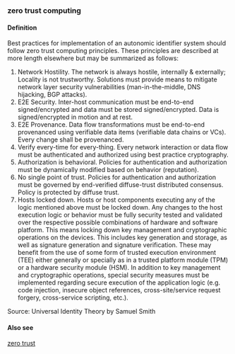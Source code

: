### zero trust computing

<h4>Definition</h4><p>Best practices for implementation of an autonomic identifier system should follow zero trust computing principles. These principles are described at more length elsewhere but may be summarized as follows:</p><ol><li>Network Hostility. The network is always hostile, internally &amp; externally; Locality is not trustworthy. Solutions must provide means to mitigate network layer security vulnerabilities (man-in-the-middle, DNS hijacking, BGP attacks).  </li><li>E2E Security.  Inter-host communication must be end-to-end signed/encrypted and data must be stored signed/encrypted. Data is signed/encrypted in motion and at rest.  </li><li>E2E Provenance.  Data flow transformations must be end-to-end provenanced using verifiable data items (verifiable data chains or VCs). Every change shall be provenanced.  </li><li>Verify every-time for every-thing.  Every network interaction or data flow must be authenticated and authorized using best practice cryptography.  </li><li>Authorization is behavioral.  Policies for authentication and authorization must be dynamically modified based on behavior (reputation).  </li><li>No single point of trust.  Policies for authentication and authorization must be governed by end-verified diffuse-trust distributed consensus. Policy is protected by diffuse trust.  </li><li>Hosts locked down.  Hosts or host components executing any of the logic mentioned above must be locked down. Any changes to the host execution logic or behavior must be fully security tested and validated over the respective possible combinations of hardware and software platform. This means locking down key management and cryptographic operations on the devices. This includes key generation and storage, as well as signature generation and signature verification. These may benefit from the use of some form of trusted execution environment (TEE) either generally or specially as in a trusted platform module (TPM) or a hardware security module (HSM). In addition to key management and cryptographic operations, special security measures must be implemented regarding secure execution of the application logic (e.g. code injection, insecure object references, cross-site/service request forgery, cross-service scripting, etc.).</li></ol><p>Source: Universal Identity Theory by Samuel Smith</p><h4>Also see</h4><p><a href="zero-trust">zero trust</a></p>